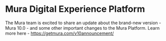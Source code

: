 # Mura Digital Experience Platform

The Mura team is excited to share an update about the brand-new version - Mura 10.0 - and some other important changes to the Mura Platform.
Learn more here - https://getmura.com/v10announcement/
